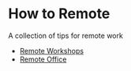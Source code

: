 # How to Remote

A collection of tips for remote work

* [Remote Workshops](workshops.md)
* [Remote Office](office.md)
